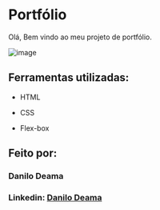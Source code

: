 # Portfólio 

Olá, Bem vindo ao meu projeto de portfólio.

![image](https://github.com/user-attachments/assets/fc142350-baa2-411e-97c7-0af145845504)

## Ferramentas utilizadas:

* HTML

* CSS

* Flex-box

## Feito por:

### Danilo Deama

### Linkedin: [Danilo Deama](https://www.linkedin.com/in/danilodeama)
